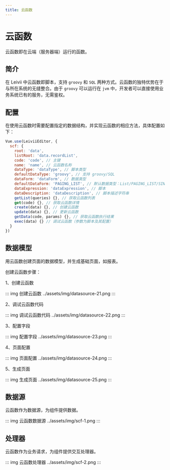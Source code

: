 ```yaml
---
title: 云函数
---
```


# 云函数

云函数即在云端（服务器端）运行的函数。

## 简介

在 Leivii 中云函数即脚本，支持 `groovy` 和 `SQL` 两种方式。云函数的独特优势在于与所在系统的无缝整合。由于 `groovy` 可以运行在 `jvm` 中，开发者可以直接使用业务系统已有的服务，无需鉴权。

## 配置

在使用云函数时需要配置指定的数据结构，并实现云函数的相应方法，具体配置如下：

```js
Vue.use(LeiviiEditor, {
  scf: {
    root: 'data',
    listRoot: 'data.recordList',
    code: 'code', // 主键
    name: 'name', // 云函数名称
    dataType: 'dataType', // 脚本类型
    defaultDataType: 'groovy', // 支持 groovy/SQL
    dataForm: 'dataForm', // 数据类型
    defaultDataForm: 'PAGING_LIST', // 默认数据类型：List/PAGING_LIST/SINGLE
    dataExpression: 'dataExpression', // 脚本
    dataDescription: 'dataDescription', // 脚本描述字符串
    getList(queries) {}, // 获取云函数列表
    get(code) {}, // 获取云函数详情
    create(data) {}, // 创建云函数
    update(data) {}, // 更新云函数
    getData(code, params) {}, // 获取云函数执行结果
    exec(data) {} // 调试云函数（参数为脚本及其配置）
  }
})
```

## 数据模型

用云函数创建页面的数据模型，并生成基础页面，如报表。

创建云函数步骤：

1、创建云函数

::: img 创建云函数
../assets/img/datasource-21.png
:::

2、调试云函数代码

::: img 调试云函数代码
../assets/img/datasource-22.png
:::

3、配置字段

::: img 配置字段
../assets/img/datasource-23.png
:::

4、页面配置

::: img 页面配置
../assets/img/datasource-24.png
:::

5、生成页面

::: img 生成页面
../assets/img/datasource-25.png
:::


## 数据源

云函数作为数据源，为组件提供数据。

::: img 云函数数据源
../assets/img/scf-1.png
:::

## 处理器

云函数作为业务请求，为组件提供交互处理器。

::: img 云函数处理器
../assets/img/scf-2.png
:::

